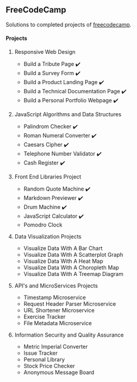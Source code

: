 ## FreeCodeCamp

Solutions to completed projects of [freecodecamp](https://www.freecodecamp.org/).

#### Projects

1. Responsive Web Design

   - Build a Tribute Page :heavy_check_mark:
   - Build a Survey Form :heavy_check_mark:
   - Build a Product Landing Page :heavy_check_mark:
   - Build a Technical Documentation Page :heavy_check_mark:
   - Build a Personal Portfolio Webpage :heavy_check_mark:

2. JavaScript Algorithms and Data Structures

   - Palindrom Checker :heavy_check_mark:
   - Roman Numeral Converter :heavy_check_mark:
   - Caesars Cipher :heavy_check_mark:
   - Telephone Number Validator :heavy_check_mark:
   - Cash Register :heavy_check_mark:

3. Front End Libraries Project

   - Random Quote Machine :heavy_check_mark:
   - Markdown Previewer :heavy_check_mark:
   - Drum Machine :heavy_check_mark:
   - JavaScript Calculator :heavy_check_mark:
   - Pomodro Clock

4. Data Visualization Projects

   - Visualize Data With A Bar Chart
   - Visualize Data With A Scatterplot Graph
   - Visualize Data With A Heat Map
   - Visualize Data With A Choropleth Map
   - Visualize Data With A Treemap Diagram

5. API's and MicroServices Projects

   - Timestamp Microservice
   - Request Header Parser Microservice
   - URL Shortener Microservice
   - Exercise Tracker
   - File Metadata Microservice

6. Information Security and Quality Assurance

   - Metric Imperial Converter
   - Issue Tracker
   - Personal Library
   - Stock Price Checker
   - Anonymous Message Board
